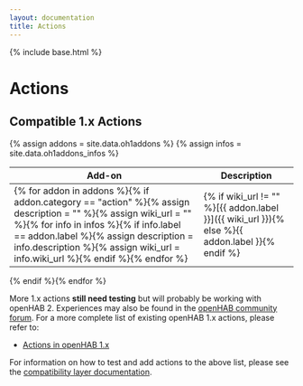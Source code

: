 ```yaml
---
layout: documentation
title: Actions
---
```


{% include base.html %}

# Actions

## Compatible 1.x Actions

{% assign addons = site.data.oh1addons %}
{% assign infos = site.data.oh1addons_infos %}

| Add-on | Description |
|--------|-------------|
{% for addon in addons %}{% if addon.category == "action" %}{% assign description = "" %}{% assign wiki_url = "" %}{% for info in infos %}{% if info.label == addon.label %}{% assign description = info.description %}{% assign wiki_url = info.wiki_url %}{% endif %}{% endfor %}|  {% if wiki_url != "" %}[{{ addon.label }}]({{ wiki_url }}){% else %}{{ addon.label }}{% endif %} | {{ description }} |
{% endif %}{% endfor %}

More 1.x actions **still need testing** but will probably be working with openHAB 2.
Experiences may also be found in the [openHAB community forum](https://community.openhab.org).
For a more complete list of existing openHAB 1.x actions, please refer to:

* [Actions in openHAB 1.x](https://github.com/openhab/openhab/wiki/Actions)

For information on how to test and add actions to the above list, please see the [compatibility layer documentation]({{base}}/developers/development/compatibilitylayer.html#how-to-use-openhab-1x-add-ons-that-are-not-part-of-the-distribution).
